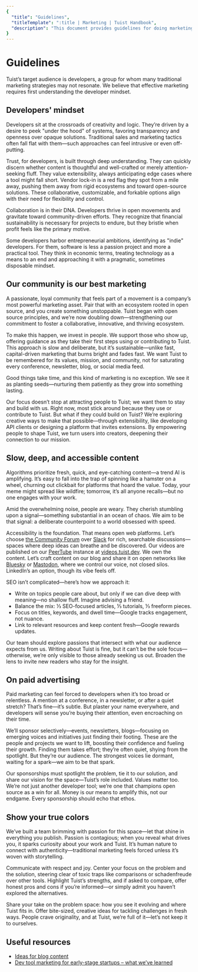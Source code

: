 ```yaml
---
{
  "title": "Guidelines",
  "titleTemplate": ":title | Marketing | Tuist Handbook",
  "description": "This document provides guidelines for doing marketing for Tuist."
}
---
```

# Guidelines

Tuist’s target audience is developers, a group for whom many traditional marketing strategies may not resonate. We believe that effective marketing requires first understanding the developer mindset.

## Developers' mindset

Developers sit at the crossroads of creativity and logic. They’re driven by a desire to peek "under the hood" of systems, favoring transparency and openness over opaque solutions. Traditional sales and marketing tactics often fall flat with them—such approaches can feel intrusive or even off-putting.

Trust, for developers, is built through deep understanding. They can quickly discern whether content is thoughtful and well-crafted or merely attention-seeking fluff. They value extensibility, always anticipating edge cases where a tool might fall short. Vendor lock-in is a red flag they spot from a mile away, pushing them away from rigid ecosystems and toward open-source solutions. These collaborative, customizable, and forkable options align with their need for flexibility and control.

Collaboration is in their DNA. Developers thrive in open movements and gravitate toward community-driven efforts. They recognize that financial sustainability is necessary for projects to endure, but they bristle when profit feels like the primary motive.

Some developers harbor entrepreneurial ambitions, identifying as "indie" developers. For them, software is less a passion project and more a practical tool. They think in economic terms, treating technology as a means to an end and approaching it with a pragmatic, sometimes disposable mindset.

## Our community is our best marketing

A passionate, loyal community that feels part of a movement is a company’s most powerful marketing asset. Pair that with an ecosystem rooted in open source, and you create something unstoppable. Tuist began with open source principles, and we’re now doubling down—strengthening our commitment to foster a collaborative, innovative, and thriving ecosystem.

To make this happen, we invest in people. We support those who show up, offering guidance as they take their first steps using or contributing to Tuist. This approach is slow and deliberate, but it’s sustainable—unlike fast, capital-driven marketing that burns bright and fades fast. We want Tuist to be remembered for its values, mission, and community, not for saturating every conference, newsletter, blog, or social media feed.

Good things take time, and this kind of marketing is no exception. We see it as planting seeds—nurturing them patiently as they grow into something lasting.

Our focus doesn’t stop at attracting people to Tuist; we want them to stay and build with us. Right now, most stick around because they use or contribute to Tuist. But what if they could build on Tuist? We’re exploring creative ways to make that possible—through extensibility, like developing API clients or designing a platform that invites extensions. By empowering people to shape Tuist, we turn users into creators, deepening their connection to our mission.

## Slow, deep, and accessible content

Algorithms prioritize fresh, quick, and eye-catching content—a trend AI is amplifying. It’s easy to fall into the trap of spinning like a hamster on a wheel, churning out clickbait for platforms that hoard the value. Today, your meme might spread like wildfire; tomorrow, it’s all anyone recalls—but no one engages with your work.

Amid the overwhelming noise, people are weary. They cherish stumbling upon a signal—something substantial in an ocean of chaos. We aim to be that signal: a deliberate counterpoint to a world obsessed with speed.

Accessibility is the foundation. That means open web platforms. Let’s choose [the Community Forum](https://community.tuist.dev) over [Slack](https://slack.com) for rich, searchable discussions—spaces where deep ideas can breathe and be discovered. Our videos are published on our [PeerTube](https://joinpeertube.org/) instance at [videos.tuist.dev](https://videos.tuist.dev). We own the content. Let’s craft content on our blog and share it on open networks like [Bluesky](https://bsky.app/profile/tuist.dev) or [Mastodon](https://fosstodon.org/@tuist), where we control our voice, not closed silos. LinkedIn’s an option, though its vibe feels off.

SEO isn’t complicated—here’s how we approach it:

- Write on topics people care about, but only if we can dive deep with meaning—no shallow fluff. Imagine advising a friend.
- Balance the mix: ⅓ SEO-focused articles, ⅓ tutorials, ⅓ freeform pieces.
- Focus on titles, keywords, and dwell time—Google tracks engagement, not nuance.
- Link to relevant resources and keep content fresh—Google rewards updates.

Our team should explore passions that intersect with what our audience expects from us. Writing about Tuist is fine, but it can’t be the sole focus—otherwise, we’re only visible to those already seeking us out. Broaden the lens to invite new readers who stay for the insight.

## On paid advertising

Paid marketing can feel forced to developers when it’s too broad or relentless. A mention at a conference, in a newsletter, or after a quiet stretch? That’s fine—it’s subtle. But plaster your name everywhere, and developers will sense you’re buying their attention, even encroaching on their time.

We’ll sponsor selectively—events, newsletters, blogs—focusing on emerging voices and initiatives just finding their footing. These are the people and projects we want to lift, boosting their confidence and fueling their growth. Finding them takes effort; they’re often quiet, shying from the spotlight. But they’re our audience. The strongest voices lie dormant, waiting for a spark—we aim to be that spark.

Our sponsorships must spotlight the problem, tie it to our solution, and share our vision for the space—Tuist’s role included. Values matter too. We’re not just another developer tool; we’re one that champions open source as a win for all. Money is our means to amplify this, not our endgame. Every sponsorship should echo that ethos.

## Show your true colors

We’ve built a team brimming with passion for this space—let that shine in everything you publish. Passion is contagious; when you reveal what drives you, it sparks curiosity about your work and Tuist. It’s human nature to connect with authenticity—traditional marketing feels forced unless it’s woven with storytelling.

Communicate with respect and joy. Center your focus on the problem and the solution, steering clear of toxic traps like comparisons or schadenfreude over other tools. Highlight Tuist’s strengths, and if asked to compare, offer honest pros and cons if you’re informed—or simply admit you haven’t explored the alternatives.

Share your take on the problem space: how you see it evolving and where Tuist fits in. Offer bite-sized, creative ideas for tackling challenges in fresh ways. People crave originality, and at Tuist, we’re full of it—let’s not keep it to ourselves.

## Useful resources

- [Ideas for blog content](https://community.tuist.dev/t/ideas-for-blog-content/472)
- [Dev tool marketing for early-stage startups – what we’ve learned](https://posthog.com/founders/dev-marketing-for-startups)
